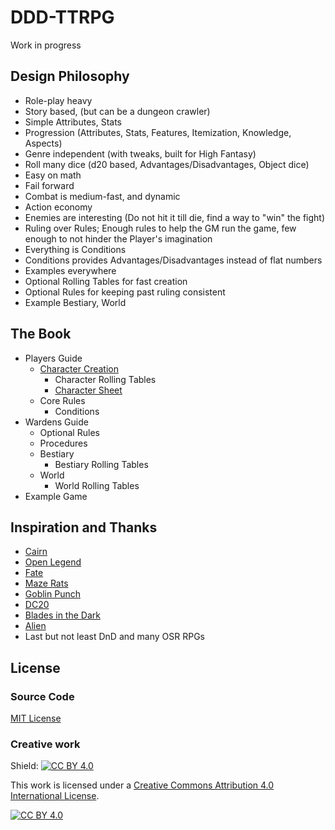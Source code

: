 # DDD-TTRPG

Work in progress

## Design Philosophy

- Role-play heavy
- Story based, (but can be a dungeon crawler)
- Simple Attributes, Stats
- Progression (Attributes, Stats, Features, Itemization, Knowledge, Aspects)
- Genre independent (with tweaks, built for High Fantasy)
- Roll many dice (d20 based, Advantages/Disadvantages, Object dice)
- Easy on math
- Fail forward
- Combat is medium-fast, and dynamic
- Action economy
- Enemies are interesting (Do not hit it till die, find a way to "win" the fight)
- Ruling over Rules; Enough rules to help the GM run the game, few enough to not hinder the Player's imagination
- Everything is Conditions
- Conditions provides Advantages/Disadvantages instead of flat numbers
- Examples everywhere
- Optional Rolling Tables for fast creation
- Optional Rules for keeping past ruling consistent
- Example Bestiary, World

## The Book

- Players Guide
  - [Character Creation](./character_creation.md)
    - Character Rolling Tables
    - [Character Sheet](./CharacterSheet.ods)
  - Core Rules
    - Conditions
- Wardens Guide
  - Optional Rules
  - Procedures
  - Bestiary
    - Bestiary Rolling Tables
  - World
    - World Rolling Tables
- Example Game

## Inspiration and Thanks

- [Cairn](https://cairnrpg.com/)
- [Open Legend](https://openlegendrpg.com/)
- [Fate](https://fate-srd.com)
- [Maze Rats](https://questingblog.com/maze-rats-now-available/)
- [Goblin Punch](https://goblinpunch.blogspot.com/)
- [DC20](https://thedungeoncoach.com/pages/dc20)
- [Blades in the Dark](https://bladesinthedark.com/)
- [Alien](https://freeleaguepublishing.com/games/alien/)
- Last but not least DnD and many OSR RPGs

## License

### Source Code

[MIT License](./LICENSE)

### Creative work

Shield: [![CC BY 4.0][cc-by-shield]][cc-by]

This work is licensed under a
[Creative Commons Attribution 4.0 International License][cc-by].

[![CC BY 4.0][cc-by-image]][cc-by]

[cc-by]: http://creativecommons.org/licenses/by/4.0/
[cc-by-image]: https://i.creativecommons.org/l/by/4.0/88x31.png
[cc-by-shield]: https://img.shields.io/badge/License-CC%20BY%204.0-lightgrey.svg
